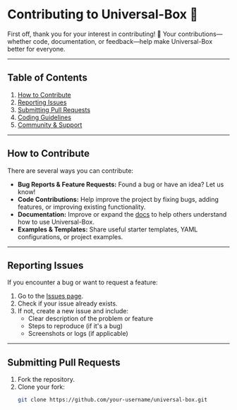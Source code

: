 # Contributing to Universal-Box 🚀

First off, thank you for your interest in contributing! 🙌 Your contributions—whether code, documentation, or feedback—help make Universal-Box better for everyone.

---

## Table of Contents
1. [How to Contribute](#how-to-contribute)
2. [Reporting Issues](#reporting-issues)
3. [Submitting Pull Requests](#submitting-pull-requests)
4. [Coding Guidelines](#coding-guidelines)
5. [Community & Support](#community--support)

---

## How to Contribute

There are several ways you can contribute:

- **Bug Reports & Feature Requests:** Found a bug or have an idea? Let us know!
- **Code Contributions:** Help improve the project by fixing bugs, adding features, or improving existing functionality.
- **Documentation:** Improve or expand the [docs](https://universal-box.vercel.app/) to help others understand how to use Universal-Box.
- **Examples & Templates:** Share useful starter templates, YAML configurations, or project examples.

---

## Reporting Issues

If you encounter a bug or want to request a feature:

1. Go to the [Issues page](https://github.com/Abhishek-Mallick/universal-box/issues).
2. Check if your issue already exists.
3. If not, create a new issue and include:
   - Clear description of the problem or feature
   - Steps to reproduce (if it's a bug)
   - Screenshots or logs (if applicable)

---

## Submitting Pull Requests

1. Fork the repository.
2. Clone your fork:
   ```bash
   git clone https://github.com/your-username/universal-box.git
